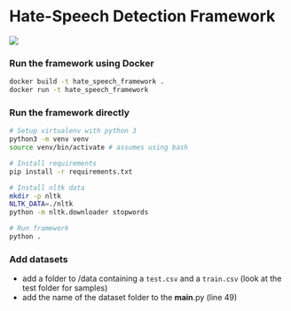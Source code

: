 # Hate-Speech Detection Framework

![](https://i.imgur.com/GzyofH0.gif)

### Run the framework using Docker
~~~bash
docker build -t hate_speech_framework .
docker run -t hate_speech_framework
~~~


### Run the framework directly
~~~bash
# Setup virtualenv with python 3
python3 -m venv venv
source venv/bin/activate # assumes using bash

# Install requirements
pip install -r requirements.txt

# Install nltk data
mkdir -p nltk
NLTK_DATA=./nltk
python -m nltk.downloader stopwords

# Run framework
python .
~~~

### Add datasets
- add a folder to /data containing a `test.csv` and a `train.csv` (look at the test folder for samples)
- add the name of the dataset folder to the __main__.py (line 49)

